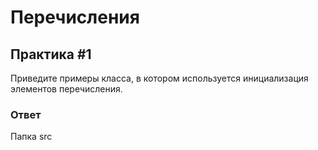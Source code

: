 # Перечисления

## Практика #1

Приведите примеры класса, в котором используется инициализация элементов перечисления.

### Ответ

Папка src